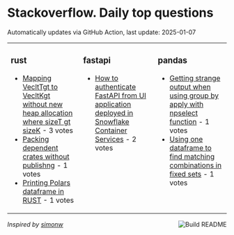 # Stackoverflow. Daily top questions 

Automatically updates via GitHub Action, last update: <!-- date starts -->2025-01-07<!-- date ends -->


<table><tr><td valign="top" width="33%">

### rust
<!-- rust starts -->
* [Mapping VecltTgt to VecltKgt without new heap allocation where sizeT gt sizeK](https://stackoverflow.com/questions/79334662/mapping-vect-to-veck-without-new-heap-allocation-where-sizet-sizek) - 3 votes
* [Packing dependent crates without publishng](https://stackoverflow.com/questions/79334495/packing-dependent-crates-without-publishng) - 1 votes
* [Printing Polars dataframe in RUST](https://stackoverflow.com/questions/79331893/printing-polars-dataframe-in-rust) - 1 votes
<!-- rust ends -->
</td><td valign="top" width="34%">


### fastapi
<!-- fastapi starts -->
* [How to authenticate FastAPI from UI application deployed in Snowflake Container Services](https://stackoverflow.com/questions/79333208/how-to-authenticate-fastapi-from-ui-application-deployed-in-snowflake-container) - 2 votes
<!-- fastapi ends -->
</td><td valign="top" width="34%">


### pandas
<!-- pandas starts -->
* [Getting strange output when using group by apply with npselect function](https://stackoverflow.com/questions/79335580/getting-strange-output-when-using-group-by-apply-with-np-select-function) - 1 votes
* [Using one dataframe to find matching combinations in fixed sets](https://stackoverflow.com/questions/79331776/using-one-dataframe-to-find-matching-combinations-in-fixed-sets) - 1 votes
<!-- pandas ends -->
</td></tr></table>

<a href="https://github.com/hp0404/hp0404/actions"><img src="https://github.com/hp0404/hp0404/workflows/Build%20README/badge.svg" align="right" alt="Build README"></a> <p>*Inspired by  [simonw](https://github.com/simonw/simonw)*</p>

